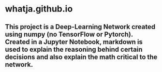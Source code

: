 # whatja.github.io
## This project is a Deep-Learning Network created using numpy (no TensorFlow or Pytorch). Created in a Jupyter Notebook, markdown is used to explain the reasoning behind certain decisions and also explain the math critical to the network.
